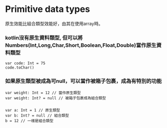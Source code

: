 # Primitive data types
原生效能比組合類型效能好，由其在使用array時。
### kotlin沒有原生資料類型, 但可以將Numbers(Int,Long,Char,Short,Boolean,Float,Double)當作原生資料類型
	var code: Int = 75
	code.toChar()

### 如果原生類型被成為可null，可以當作被箱子包裹，成為有特別的功能
	var weight: Int = 12 // 當作原生類型
	var weight: Int? = null // 被箱子包裹成為組合類型
	
###
	var a: Int = 1 // 原生類型
	var b: Int? = null // 組合類型
	b = 12 // 一樣是組合類型
	

